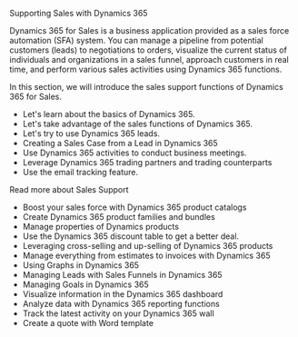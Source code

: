 <!-- chepter4 Slider Heading ----------------------------------------------------------------- -->
Supporting Sales with Dynamics 365
<!-- Intro -->
Dynamics 365 for Sales is a business application provided as a sales force automation (SFA) system. You can manage a pipeline from potential customers (leads) to negotiations to orders, visualize the current status of individuals and organizations in a sales funnel, approach customers in real time, and perform various sales activities using Dynamics 365 functions.

In this section, we will introduce the sales support functions of Dynamics 365 for Sales.

<!-- Artical Link -->
* Let's learn about the basics of Dynamics 365.
* Let's take advantage of the sales functions of Dynamics 365.
* Let's try to use Dynamics 365 leads.
* Creating a Sales Case from a Lead in Dynamics 365
* Use Dynamics 365 activities to conduct business meetings.
* Leverage Dynamics 365 trading partners and trading counterparts
* Use the email tracking feature.

<!-- Popup Link -->
Read more about Sales Support
* Boost your sales force with Dynamics 365 product catalogs
* Create Dynamics 365 product families and bundles
* Manage properties of Dynamics products
* Use the Dynamics 365 discount table to get a better deal.
* Leveraging cross-selling and up-selling of Dynamics 365 products
* Manage everything from estimates to invoices with Dynamics 365
* Using Graphs in Dynamics 365
* Managing Leads with Sales Funnels in Dynamics 365
* Managing Goals in Dynamics 365
* Visualize information in the Dynamics 365 dashboard
* Analyze data with Dynamics 365 reporting functions
* Track the latest activity on your Dynamics 365 wall
* Create a quote with Word template

